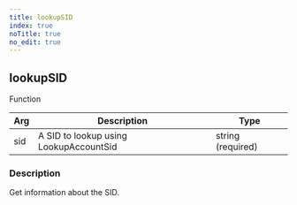 ```yaml
---
title: lookupSID
index: true
noTitle: true
no_edit: true
---
```




<div class="vql_item"></div>


## lookupSID
<span class='vql_type label label-warning pull-right page-header'>Function</span>



<div class="vqlargs"></div>

Arg | Description | Type
----|-------------|-----
sid|A SID to lookup using LookupAccountSid |string (required)

### Description

Get information about the SID.

